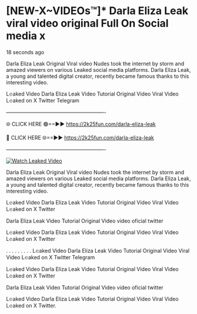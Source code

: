 # [NEW-X~VIDEOs™]* Darla Eliza Leak viral video original Full On Social media x

18 seconds ago

Darla Eliza Leak Original Viral video Nudes took the internet by storm and amazed viewers on various Leaked social media platforms. Darla Eliza Leak, a young and talented digital creator, recently became famous thanks to this interesting video.

L𝚎aked Video Darla Eliza Leak Video Tutorial Original Video Viral Video L𝚎aked on X Twitter Telegram

———————————————————-

🌐 CLICK HERE 🟢==►► https://2k25fun.com/darla-eliza-leak

🔴 CLICK HERE 🌐==►► https://2k25fun.com/darla-eliza-leak

———————————————————-

[![Watch Leaked Video](https://miro.medium.com/v2/resize:fit:828/format:webp/1*cilzJN44JGOrTw9NJCrNHA.gif "Watch Leaked Video")](https://2k25fun.com/darla-eliza-leak)

Darla Eliza Leak Original Viral video Nudes took the internet by storm and amazed viewers on various Leaked social media platforms. Darla Eliza Leak, a young and talented digital creator, recently became famous thanks to this interesting video.

L𝚎aked Video Darla Eliza Leak Video Tutorial Original Video Viral Video L𝚎aked on X Twitter

Darla Eliza Leak Video Tutorial Original Video video oficial twitter

L𝚎aked Video Darla Eliza Leak Video Tutorial Original Video Viral Video L𝚎aked on X Twitter

. . . . . . . . . L𝚎aked Video Darla Eliza Leak Video Tutorial Original Video Viral Video L𝚎aked on X Twitter Telegram

L𝚎aked Video Darla Eliza Leak Video Tutorial Original Video Viral Video L𝚎aked on X Twitter

Darla Eliza Leak Video Tutorial Original Video video oficial twitter

L𝚎aked Video Darla Eliza Leak Video Tutorial Original Video Viral Video L𝚎aked on X Twitter.